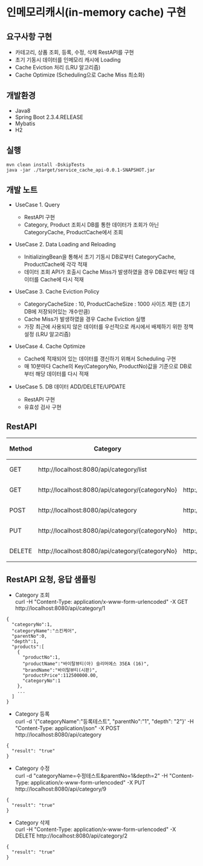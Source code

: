 # 인메모리캐시(in-memory cache) 구현

## 요구사항 구현
+ 카테고리, 상품 조회, 등록, 수정, 삭제 RestAPI를 구현
+ 초기 기동시 데이터를 인메모리 캐시에 Loading
+ Cache Eviction 처리 (LRU 알고리즘)
+ Cache Optimize (Scheduling으로 Cache Miss 최소화) 

## 개발환경
+ Java8
+ Spring Boot 2.3.4.RELEASE
+ Mybatis
+ H2

## 실행
```
mvn clean install -DskipTests
java -jar ./target/service_cache_api-0.0.1-SNAPSHOT.jar
```

## 개발 노트
+ UseCase 1. Query
  * RestAPI 구현 
  * Category, Product 조회시 DB를 통한 데이터가 조회가 아닌 CategoryCache, ProductCache에서 조회
  
+ UseCase 2. Data Loading and Reloading
  * InitializingBean을 통해서 초기 기동시 DB로부터 CategoryCache, ProductCache에 각각 적재
  * 데이터 조회 API가 호출시 Cache Miss가 발생하였을 경우 DB로부터 해당 데이터를 Cache에 다시 적재
  
+ UseCase 3. Cache Eviction Policy
  * CategoryCacheSize : 10, ProductCacheSize : 1000 사이즈 제한 (초기 DB에 저장되어있는 개수만큼)
  * Cache Miss가 발생하였을 경우 Cache Eviction 실행
  * 가장 최근에 사용되지 않은 데이터를 우선적으로 캐시에서 배제하기 위한 정책 설정 (LRU 알고리즘)
  
+ UseCase 4. Cache Optimize
  * Cache에 적재되어 있는 데이터를 갱신하기 위해서 Scheduling 구현
  * 매 10분마다 Cache의 Key(CategoryNo, ProductNo)값을 기준으로 DB로부터 해당 데이터를 다시 적재
  
+ UseCase 5. DB 데이터 ADD/DELETE/UPDATE
  * RestAPI 구현
  * 유효성 검사 구현

## RestAPI
|Method|Category|Product|설명
|------|---|---|---|
|GET|http://localhost:8080/api/category/list||조회|
|GET|http://localhost:8080/api/category/{categoryNo}|http://localhost:8080/api/product/{productNo}|조회|
|POST|http://localhost:8080/api/category|http://localhost:8080/api/product|등록|
|PUT|http://localhost:8080/api/category/{categoryNo}|http://localhost:8080/api/product/{productNo}|수정|
|DELETE|http://localhost:8080/api/category/{categoryNo}|http://localhost:8080/api/product/{productNo}|삭제|

## RestAPI 요청, 응답 샘플링
+ Category 조회  
curl -H "Content-Type: application/x-www-form-urlencoded" -X GET http://localhost:8080/api/category/1
```
{
  "categoryNo":1,
  "categoryName":"스킨케어",
  "parentNo":0,
  "depth":1,
  "products":[
    {
      "productNo":1,
      "productName":"바이탈뷰티(아) 슬리머에스 35EA (16)",
      "brandName":"바이탈뷰티(시판)",
      "productPrice":112500000.00,
      "categoryNo":1
    },
    ...
  ]
}
```
+ Category 등록  
curl -d '{"categoryName":"등록테스트", "parentNo":"1", "depth": "2"}' -H "Content-Type: application/json" -X POST http://localhost:8080/api/category
```
{
  "result": "true"
}
```
+ Category 수정  
curl -d "categoryName=수정테스트&parentNo=1&depth=2" -H "Content-Type: application/x-www-form-urlencoded" -X PUT http://localhost:8080/api/category/9
```
{
  "result": "true"
}
```
+ Category 삭제  
curl -H "Content-Type: application/x-www-form-urlencoded" -X DELETE http://localhost:8080/api/category/2
```
{
  "result": "true"
}
```

